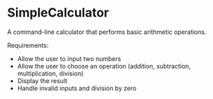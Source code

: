 # SimpleCalculator
 A command-line calculator that performs basic arithmetic operations.
 
Requirements:
- Allow the user to input two numbers
- Allow the user to choose an operation (addition, subtraction, multiplication, division)
- Display the result
- Handle invalid inputs and division by zero
